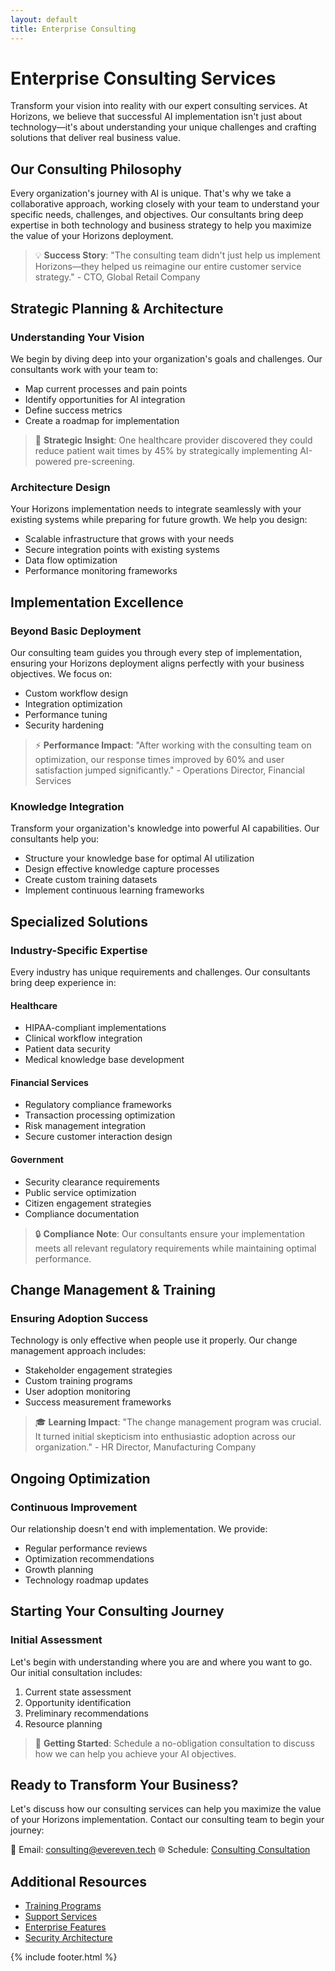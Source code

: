```yaml
---
layout: default
title: Enterprise Consulting
---
```


# Enterprise Consulting Services

Transform your vision into reality with our expert consulting services. At Horizons, we believe that successful AI implementation isn't just about technology—it's about understanding your unique challenges and crafting solutions that deliver real business value.

## Our Consulting Philosophy

Every organization's journey with AI is unique. That's why we take a collaborative approach, working closely with your team to understand your specific needs, challenges, and objectives. Our consultants bring deep expertise in both technology and business strategy to help you maximize the value of your Horizons deployment.

> 💡 **Success Story**: "The consulting team didn't just help us implement Horizons—they helped us reimagine our entire customer service strategy." - CTO, Global Retail Company

## Strategic Planning & Architecture

### Understanding Your Vision

We begin by diving deep into your organization's goals and challenges. Our consultants work with your team to:

- Map current processes and pain points
- Identify opportunities for AI integration
- Define success metrics
- Create a roadmap for implementation

> 🎯 **Strategic Insight**: One healthcare provider discovered they could reduce patient wait times by 45% by strategically implementing AI-powered pre-screening.

### Architecture Design

Your Horizons implementation needs to integrate seamlessly with your existing systems while preparing for future growth. We help you design:

- Scalable infrastructure that grows with your needs
- Secure integration points with existing systems
- Data flow optimization
- Performance monitoring frameworks

## Implementation Excellence

### Beyond Basic Deployment

Our consulting team guides you through every step of implementation, ensuring your Horizons deployment aligns perfectly with your business objectives. We focus on:

- Custom workflow design
- Integration optimization
- Performance tuning
- Security hardening

> ⚡ **Performance Impact**: "After working with the consulting team on optimization, our response times improved by 60% and user satisfaction jumped significantly." - Operations Director, Financial Services

### Knowledge Integration

Transform your organization's knowledge into powerful AI capabilities. Our consultants help you:

- Structure your knowledge base for optimal AI utilization
- Design effective knowledge capture processes
- Create custom training datasets
- Implement continuous learning frameworks

## Specialized Solutions

### Industry-Specific Expertise

Every industry has unique requirements and challenges. Our consultants bring deep experience in:

#### Healthcare
- HIPAA-compliant implementations
- Clinical workflow integration
- Patient data security
- Medical knowledge base development

#### Financial Services
- Regulatory compliance frameworks
- Transaction processing optimization
- Risk management integration
- Secure customer interaction design

#### Government
- Security clearance requirements
- Public service optimization
- Citizen engagement strategies
- Compliance documentation

> 🔒 **Compliance Note**: Our consultants ensure your implementation meets all relevant regulatory requirements while maintaining optimal performance.

## Change Management & Training

### Ensuring Adoption Success

Technology is only effective when people use it properly. Our change management approach includes:

- Stakeholder engagement strategies
- Custom training programs
- User adoption monitoring
- Success measurement frameworks

> 🎓 **Learning Impact**: "The change management program was crucial. It turned initial skepticism into enthusiastic adoption across our organization." - HR Director, Manufacturing Company

## Ongoing Optimization

### Continuous Improvement

Our relationship doesn't end with implementation. We provide:

- Regular performance reviews
- Optimization recommendations
- Growth planning
- Technology roadmap updates

## Starting Your Consulting Journey

### Initial Assessment

Let's begin with understanding where you are and where you want to go. Our initial consultation includes:

1. Current state assessment
2. Opportunity identification
3. Preliminary recommendations
4. Resource planning

> 🌟 **Getting Started**: Schedule a no-obligation consultation to discuss how we can help you achieve your AI objectives.

## Ready to Transform Your Business?

Let's discuss how our consulting services can help you maximize the value of your Horizons implementation. Contact our consulting team to begin your journey:

📧 Email: [consulting@evereven.tech](mailto:consulting@evereven.tech)
🌐 Schedule: [Consulting Consultation](https://evereven.tech/en/consulting/)

## Additional Resources

- [Training Programs](training.md)
- [Support Services](support.md)
- [Enterprise Features](../getting-started/features.md#enterprise-features)
- [Security Architecture](../security/)

{% include footer.html %}
